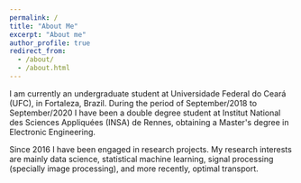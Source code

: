 ```yaml
---
permalink: /
title: "About Me"
excerpt: "About me"
author_profile: true
redirect_from: 
  - /about/
  - /about.html
---
```


I am currently an undergraduate student at Universidade Federal do Ceará (UFC), in Fortaleza, Brazil. During the period
of September/2018 to September/2020 I have been a double degree student at Institut National des Sciences Appliquées (INSA)
de Rennes, obtaining a Master's degree in Electronic Engineering.

Since 2016 I have been engaged in research projects. My research interests are mainly data science, statistical machine learning,
signal processing (specially image processing), and more recently, optimal transport.
